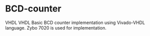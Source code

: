 # BCD-counter
VHDL
VHDL Basic BCD counter implementation using Vivado-VHDL language. Zybo 7020 is used for implementation.
